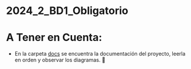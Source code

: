 # 2024_2_BD1_Obligatorio

# A Tener en Cuenta:

- En la carpeta [docs](docs) se encuentra la documentación del proyecto, leerla en orden y observar los diagramas. :eyes:
